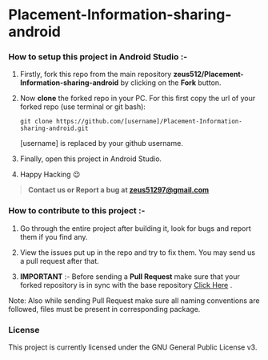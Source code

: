 # Placement-Information-sharing-android


### How to setup this project in Android Studio :-

1. Firstly, fork this repo from the main repository **zeus512/Placement-Information-sharing-android** by clicking on the **Fork** button.

2. Now **clone** the forked repo in your PC. For this first copy the url of your forked repo (use terminal or git bash):

   	`git clone https://github.com/[username]/Placement-Information-sharing-android.git`

   	[username] is replaced by your github username.

3. Finally, open this project in Android Studio.

4. Happy Hacking :wink:

>**Contact us or Report a bug at zeus51297@gmail.com**

### How to contribute to this project :-

1. Go through the entire project after building it, look for bugs and report them if you find any.

2. View the issues put up in the repo and try to fix them. You may send us a pull request after that.

3. **IMPORTANT** :- Before sending a **Pull Request** make sure that your forked repository is in sync with the base repository [Click Here](https://github.com/zeus512/Stay-in-Sync-with-Base-Repository) .

Note: Also while sending Pull Request make sure all naming conventions are followed, files must be present in corresponding package.


### License
This project is currently licensed under the GNU General Public License v3.  

